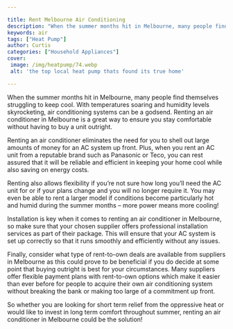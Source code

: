 ```yaml
---

title: Rent Melbourne Air Conditioning
description: "When the summer months hit in Melbourne, many people find themselves struggling to keep cool. With temperatures soaring and humidi...learn about it in this post"
keywords: air
tags: ["Heat Pump"]
author: Curtis
categories: ["Household Appliances"]
cover: 
 image: /img/heatpump/74.webp
 alt: 'the top local heat pump thats found its true home'

---
```


When the summer months hit in Melbourne, many people find themselves struggling to keep cool. With temperatures soaring and humidity levels skyrocketing, air conditioning systems can be a godsend. Renting an air conditioner in Melbourne is a great way to ensure you stay comfortable without having to buy a unit outright.

Renting an air conditioner eliminates the need for you to shell out large amounts of money for an AC system up front. Plus, when you rent an AC unit from a reputable brand such as Panasonic or Teco, you can rest assured that it will be reliable and efficient in keeping your home cool while also saving on energy costs. 

Renting also allows flexibility if you’re not sure how long you’ll need the AC unit for or if your plans change and you will no longer require it. You may even be able to rent a larger model if conditions become particularly hot and humid during the summer months – more power means more cooling! 

Installation is key when it comes to renting an air conditioner in Melbourne, so make sure that your chosen supplier offers professional installation services as part of their package. This will ensure that your AC system is set up correctly so that it runs smoothly and efficiently without any issues. 

Finally, consider what type of rent-to-own deals are available from suppliers in Melbourne as this could prove to be beneficial if you do decide at some point that buying outright is best for your circumstances. Many suppliers offer flexible payment plans with rent-to-own options which make it easier than ever before for people to acquire their own air conditioning system without breaking the bank or making too large of a commitment up front. 

So whether you are looking for short term relief from the oppressive heat or would like to invest in long term comfort throughout summer, renting an air conditioner in Melbourne could be the solution!
